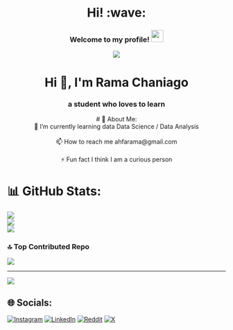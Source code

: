 <!--# Hi there 👋-->

<h1 align='center'> Hi! :wave:</h1>
<h3 align="center">
  Welcome to my profile!
  <img src="https://media.giphy.com/media/hvRJCLFzcasrR4ia7z/giphy.gif" width="28">
</h3>

<p align="center">
  <a href="https://github.com/shiinahan/"><img src="https://readme-typing-svg.herokuapp.com?color=8B64FF&center=true&vCenter=true&lines=Lorem+ipsum+dolor+sit+amet;Assalamu'alaikum+jamet"></a>
</p>

<h1 align="center">Hi 👋, I'm Rama Chaniago</h1>
<h3 align="center">a student who loves to learn</h3>
<p align='center'>
# 💫 About Me:<br>
🌱 I’m currently learning data Data Science / Data Analysis<br><br>📫 How to reach me ahfarama@gmail.com<br><br>⚡ Fun fact I think I am a curious person

<!--# 💻 Tech Stack:
![CSS3](https://img.shields.io/badge/css3-%231572B6.svg?style=for-the-badge&logo=css3&logoColor=white) ![HTML5](https://img.shields.io/badge/html5-%23E34F26.svg?style=for-the-badge&logo=html5&logoColor=white) ![Dart](https://img.shields.io/badge/dart-%230175C2.svg?style=for-the-badge&logo=dart&logoColor=white) ![PHP](https://img.shields.io/badge/php-%23777BB4.svg?style=for-the-badge&logo=php&logoColor=white) ![Python](https://img.shields.io/badge/python-3670A0?style=for-the-badge&logo=python&logoColor=ffdd54) ![R](https://img.shields.io/badge/r-%23276DC3.svg?style=for-the-badge&logo=r&logoColor=white) ![Laravel](https://img.shields.io/badge/laravel-%23FF2D20.svg?style=for-the-badge&logo=laravel&logoColor=white) ![Flutter](https://img.shields.io/badge/Flutter-%2302569B.svg?style=for-the-badge&logo=Flutter&logoColor=white) ![Apache](https://img.shields.io/badge/apache-%23D42029.svg?style=for-the-badge&logo=apache&logoColor=white) ![MySQL](https://img.shields.io/badge/mysql-4479A1.svg?style=for-the-badge&logo=mysql&logoColor=white) ![Adobe Photoshop](https://img.shields.io/badge/adobe%20photoshop-%2331A8FF.svg?style=for-the-badge&logo=adobe%20photoshop&logoColor=white) ![Figma](https://img.shields.io/badge/figma-%23F24E1E.svg?style=for-the-badge&logo=figma&logoColor=white) ![Pandas](https://img.shields.io/badge/pandas-%23150458.svg?style=for-the-badge&logo=pandas&logoColor=white) ![NumPy](https://img.shields.io/badge/numpy-%23013243.svg?style=for-the-badge&logo=numpy&logoColor=white) ![Matplotlib](https://img.shields.io/badge/Matplotlib-%23ffffff.svg?style=for-the-badge&logo=Matplotlib&logoColor=black) ![Git](https://img.shields.io/badge/git-%23F05033.svg?style=for-the-badge&logo=git&logoColor=white) ![GitHub](https://img.shields.io/badge/github-%23121011.svg?style=for-the-badge&logo=github&logoColor=white) ![Notion](https://img.shields.io/badge/Notion-%23000000.svg?style=for-the-badge&logo=notion&logoColor=white)
## 🏆 GitHub Trophies
![](https://github-profile-trophy.vercel.app/?username=shiinahan&theme=cobalt&no-frame=true&no-bg=true&margin-w=4)

### ✍️ Random Dev Quote
![](https://quotes-github-readme.vercel.app/api?type=horizontal&theme=radical)
-->
# 📊 GitHub Stats:
![](https://github-readme-stats.vercel.app/api?username=shiinahan&theme=merko&hide_border=false&include_all_commits=false&count_private=false)<br/>
![](https://github-readme-streak-stats.herokuapp.com/?user=shiinahan&theme=merko&hide_border=false)<br/>
![](https://github-readme-stats.vercel.app/api/top-langs/?username=shiinahan&theme=merko&hide_border=false&include_all_commits=false&count_private=false&layout=compact)

### 🔝 Top Contributed Repo
![](https://github-contributor-stats.vercel.app/api?username=shiinahan&limit=5&theme=dark&combine_all_yearly_contributions=true)

---
[![](https://visitcount.itsvg.in/api?id=shiinahan&icon=0&color=0)](https://visitcount.itsvg.in)

## 🌐 Socials:
[![Instagram](https://img.shields.io/badge/Instagram-%23E4405F.svg?logo=Instagram&logoColor=white)](https://instagram.com/frhnahnnn) [![LinkedIn](https://img.shields.io/badge/LinkedIn-%230077B5.svg?logo=linkedin&logoColor=white)](https://linkedin.com/in/Ahmad-Farhan-Ramadhan) [![Reddit](https://img.shields.io/badge/Reddit-%23FF4500.svg?logo=Reddit&logoColor=white)](https://reddit.com/user/shiinahan) [![X](https://img.shields.io/badge/X-black.svg?logo=X&logoColor=white)](https://x.com/RamaChaniago_) 
</p>

<!-- Proudly created with GPRM ( https://gprm.itsvg.in ) -->
